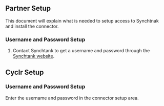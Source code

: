 
<section class="setup partner" markdown="1">

## Partner Setup

<div class="section-content" markdown="1">

This document will explain what is needed to setup access to Synchtnak and install the connector.

### Username and Password Setup ###

1. Contact Synchtank to get a username and password through the [Synchtank website](https://www.synchtank.com/solutions/).

</div>

</section>

<section class="setup cyclr" markdown="1">

## Cyclr Setup

<div class="section-content" markdown="1">

### Username and Password Setup ###

Enter the username and password in the connector setup area.

</div>

</section>

